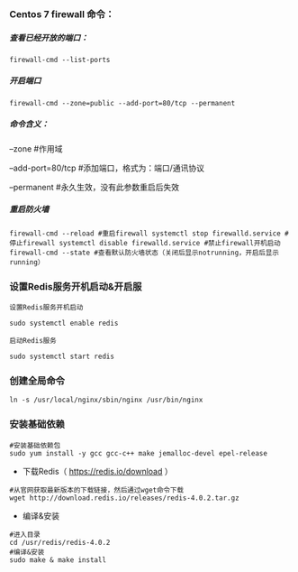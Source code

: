 ### Centos 7 firewall 命令：

##### 查看已经开放的端口：

```
firewall-cmd --list-ports
```

##### 开启端口

```
firewall-cmd --zone=public --add-port=80/tcp --permanent
```

##### 命令含义：

–zone #作用域

–add-port=80/tcp #添加端口，格式为：端口/通讯协议

–permanent #永久生效，没有此参数重启后失效

##### 重启防火墙

```
firewall-cmd --reload #重启firewall systemctl stop firewalld.service #停止firewall systemctl disable firewalld.service #禁止firewall开机启动
firewall-cmd --state #查看默认防火墙状态（关闭后显示notrunning，开启后显示running）
```



### 设置Redis服务开机启动&开启服

```
设置Redis服务开机启动

sudo systemctl enable redis

启动Redis服务

sudo systemctl start redis
```

### 创建全局命令

```
ln -s /usr/local/nginx/sbin/nginx /usr/bin/nginx   
```

### 安装基础依赖

```
#安装基础依赖包
sudo yum install -y gcc gcc-c++ make jemalloc-devel epel-release

```

- 下载Redis（ <https://redis.io/download> ）

```
#从官网获取最新版本的下载链接，然后通过wget命令下载
wget http://download.redis.io/releases/redis-4.0.2.tar.gz

```

- 编译&安装

```
#进入目录
cd /usr/redis/redis-4.0.2
#编译&安装
sudo make & make install

```

